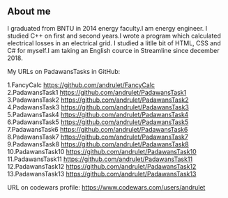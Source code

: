 ## About me

I graduated from BNTU in 2014 energy faculty.I am energy engineer. I studied C++ on first and second years.I wrote a program which calculated electrical losses in an electrical grid. I studied a litlle bit of HTML, CSS and C# for myself.I am taking an English cource in Streamline since december 2018.

My URLs on PadawansTasks in GitHub:

1.FancyCalc https://github.com/andrulet/FancyCalc <br>
2.PadawansTask1 https://github.com/andrulet/PadawansTask1 <br>
3.PadawansTask2 https://github.com/andrulet/PadawansTask2 <br>
4.PadawansTask3 https://github.com/andrulet/PadawansTask3 <br>
5.PadawansTask4 https://github.com/andrulet/PadawansTask4 <br>
6.PadawansTask5 https://github.com/andrulet/PadawansTask5 <br>
7.PadawansTask6 https://github.com/andrulet/PadawansTask6 <br>
8.PadawansTask7 https://github.com/andrulet/PadawansTask7 <br>
9.PadawansTask8 https://github.com/andrulet/PadawansTask8 <br>
10.PadawansTask10 https://github.com/andrulet/PadawansTask10 <br>
11.PadawansTask11 https://github.com/andrulet/PadawansTask11 <br>
12.PadawansTask12 https://github.com/andrulet/PadawansTask12 <br>
13.PadawansTask13 https://github.com/andrulet/PadawansTask13 <br>

URL on codewars profile: https://www.codewars.com/users/andrulet
